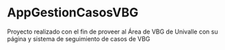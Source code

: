 # AppGestionCasosVBG
Proyecto realizado con el fin de proveer al Área de VBG de Univalle con su página y sistema de seguimiento de casos de VBG
